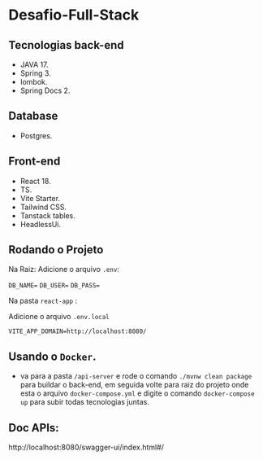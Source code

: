 # Desafio-Full-Stack

## Tecnologias back-end

- JAVA 17.
- Spring 3.
- lombok.
- Spring Docs 2.

## Database

- Postgres.

## Front-end

- React 18.
- TS.
- Vite Starter.
- Tailwind CSS.
- Tanstack tables.
- HeadlessUi.


## Rodando o Projeto


Na Raiz: 
Adicione o arquivo `.env`:

`DB_NAME=`
`DB_USER=`
`DB_PASS= `

Na pasta `react-app` : 

Adicione o arquivo `.env.local`

`VITE_APP_DOMAIN=http://localhost:8080/`

## Usando o `Docker`.

- va para a pasta `/api-server` e rode o comando `./mvnw clean package` para buildar o back-end, em seguida volte para raiz do projeto onde esta o arquivo `docker-compose.yml` e digite o comando `docker-compose up` para subir todas tecnologias juntas.

## Doc APIs:

http://localhost:8080/swagger-ui/index.html#/
